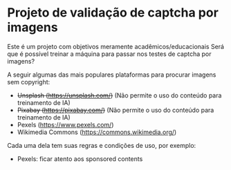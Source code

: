 # Projeto de validação de captcha por imagens

Este é um projeto com objetivos meramente acadêmicos/educacionais
Será que é possível treinar a máquina para passar nos testes de captcha por imagens?

A seguir algumas das mais populares plataformas para procurar imagens sem copyright:

- ~~Unsplash (<https://unsplash.com/>)~~ (Não permite o uso do conteúdo para treinamento de IA)
- ~~Pixabay (<https://pixabay.com/>)~~ (Não permite o uso do conteúdo para treinamento de IA)
- Pexels (<https://www.pexels.com/>)
- Wikimedia Commons (<https://commons.wikimedia.org/>)

Cada uma dela tem suas regras e condições de uso,
por exemplo:

- Pexels: ficar atento aos sponsored contents
